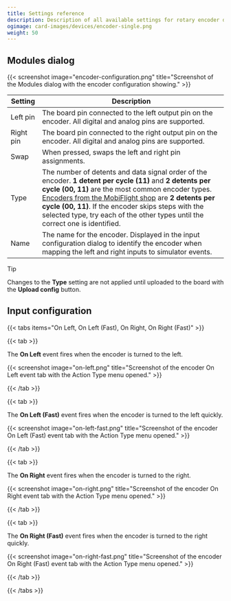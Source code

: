 ```yaml
---
title: Settings reference
description: Description of all available settings for rotary encoder devices and input configurations using encoders.
ogimage: card-images/devices/encoder-single.png
weight: 50
---
```


## Modules dialog

{{< screenshot image="encoder-configuration.png" title="Screenshot of the Modules dialog with the encoder configuration showing." >}}

| Setting   | Description                                                                                                                                                                                                                                                                                                                                                                                                            |
| --------- | ---------------------------------------------------------------------------------------------------------------------------------------------------------------------------------------------------------------------------------------------------------------------------------------------------------------------------------------------------------------------------------------------------------------------- |
| Left pin  | The board pin connected to the left output pin on the encoder. All digital and analog pins are supported.                                                                                                                                                                                                                                                                                                              |
| Right pin | The board pin connected to the right output pin on the encoder. All digital and analog pins are supported.                                                                                                                                                                                                                                                                                                             |
| Swap      | When pressed, swaps the left and right pin assignments.                                                                                                                                                                                                                                                                                                                                                                |
| Type      | The number of detents and data signal order of the encoder. **1 detent per cycle (11)** and **2 detents per cycle (00, 11)** are the most common encoder types. [Encoders from the MobiFlight shop](https://shop.mobiflight.com/product/rotary-encoder-ec11) are **2 detents per cycle (00, 11)**. If the encoder skips steps with the selected type, try each of the other types until the correct one is identified. |
| Name      | The name for the encoder. Displayed in the input configuration dialog to identify the encoder when mapping the left and right inputs to simulator events.                                                                                                                                                                                                                                                              |

> [!TIP]
> Changes to the **Type** setting are not applied until uploaded to the board with the **Upload config** button.

## Input configuration

{{< tabs items="On Left, On Left (Fast), On Right, On Right (Fast)" >}}

{{< tab >}}

The **On Left** event fires when the encoder is turned to the left.

{{< screenshot image="on-left.png" title="Screenshot of the encoder On Left event tab with the Action Type menu opened." >}}

{{< /tab >}}

{{< tab >}}

The **On Left (Fast)** event fires when the encoder is turned to the left quickly.

{{< screenshot image="on-left-fast.png" title="Screenshot of the encoder On Left (Fast) event tab with the Action Type menu opened." >}}

{{< /tab >}}

{{< tab >}}

The **On Right** event fires when the encoder is turned to the right.

{{< screenshot image="on-right.png" title="Screenshot of the encoder On Right event tab with the Action Type menu opened." >}}

{{< /tab >}}

{{< tab >}}

The **On Right (Fast)** event fires when the encoder is turned to the right quickly.

{{< screenshot image="on-right-fast.png" title="Screenshot of the encoder On Right (Fast) event tab with the Action Type menu opened." >}}

{{< /tab >}}

{{< /tabs >}}
